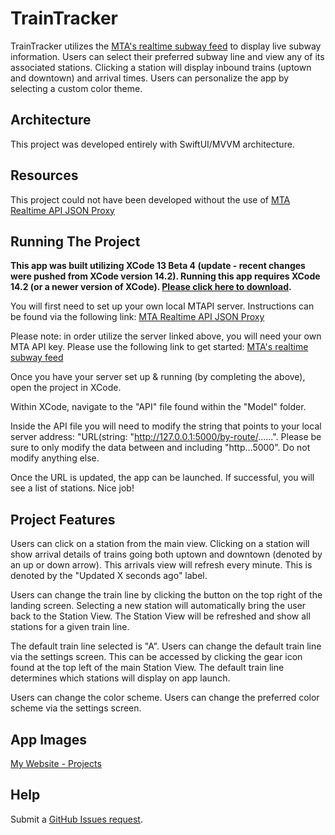 # TrainTracker

TrainTracker utilizes the [MTA's realtime subway feed](https://api.mta.info/#/landing) to display live subway information. Users can select their preferred subway line and view any of its associated stations. Clicking a station will display inbound trains (uptown and downtown) and arrival times. Users can personalize the app by selecting a custom color theme.

## Architecture

This project was developed entirely with SwiftUI/MVVM architecture.

## Resources

This project could not have been developed without the use of [MTA Realtime API JSON Proxy](https://github.com/jonthornton/MTAPI)

## Running The Project

**This app was built utilizing XCode 13 Beta 4 (update - recent changes were pushed from XCode version 14.2). Running this app requires XCode 14.2 (or a newer version of XCode). [Please click here to download](https://developer.apple.com/xcode/resources/).**

You will first need to set up your own local MTAPI server. Instructions can be found via the following link: [MTA Realtime API JSON Proxy](https://github.com/jonthornton/MTAPI)

Please note: in order utilize the server linked above, you will need your own MTA API key. Please use the following link to get started: [MTA's realtime subway feed](https://api.mta.info/#/landing)

Once you have your server set up & running (by completing the above), open the project in XCode.

Within XCode, navigate to the "API" file found within the "Model" folder.

Inside the API file you will need to modify the string that points to your local server address: "URL(string: "http://127.0.0.1:5000/by-route/......". Please be sure to only modify the data between and including "http...5000". Do not modify anything else.

Once the URL is updated, the app can be launched. If successful, you will see a list of stations. Nice job!

## Project Features

Users can click on a station from the main view. Clicking on a station will show arrival details of trains going both uptown and downtown (denoted by an up or down arrow). This arrivals view will refresh every minute. This is denoted by the "Updated X seconds ago" label.

Users can change the train line by clicking the button on the top right of the landing screen. Selecting a new station will automatically bring the user back to the Station View. The Station View will be refreshed and show all stations for a given train line.

The default train line selected is "A". Users can change the default train line via the settings screen. This can be accessed by clicking the gear icon found at the top left of the main Station View. The default train line determines which stations will display on app launch.

Users can change the color scheme. Users can change the preferred color scheme via the settings screen.

## App Images

[My Website - Projects](https://www.nicholasrepaci.com/projects)

## Help

Submit a [GitHub Issues request](https://github.com/nprepaci/TrainTracker/issues). 

